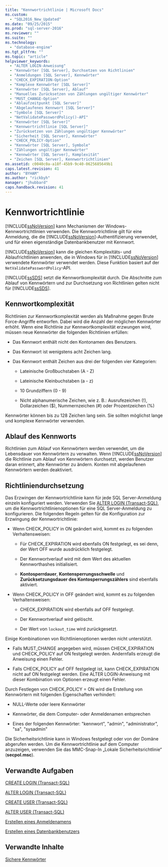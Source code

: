 ```yaml
---
title: "Kennwortrichtlinie | Microsoft Docs"
ms.custom: 
  - "SQL2016_New_Updated"
ms.date: "09/25/2015"
ms.prod: "sql-server-2016"
ms.reviewer: ""
ms.suite: ""
ms.technology: 
  - "database-engine"
ms.tgt_pltfrm: ""
ms.topic: "article"
helpviewer_keywords: 
  - "ALTER LOGIN-Anweisung"
  - "Kennwörter [SQL Server], Durchsetzen von Richtlinien"
  - "Anmeldungen [SQL Server], Kennwörter"
  - "CHECK_EXPIRATION-Option"
  - "Komplexe Kennwörter [SQL Server]"
  - "Kennwörter [SQL Server], Ablauf"
  - "Manuelles Zurücksetzen von Zählungen ungültiger Kennwörter"
  - "MUST_CHANGE-Option"
  - "Ablaufzeitpunkt [SQL Server]"
  - "Abgelaufenes Kennwort [SQL Server]"
  - "Symbole [SQL Server]"
  - "NetValidatePasswordPolicy()-API"
  - "Kennwörter [SQL Server]"
  - "Kennwortrichtlinie [SQL Server]"
  - "Zurücksetzen von Zählungen ungültiger Kennwörter"
  - "Sicherheit [SQL Server], Kennwörter"
  - "CHECK_POLICY-Option"
  - "Kennwörter [SQL Server], Symbole"
  - "Zählungen ungültiger Kennwörter"
  - "Kennwörter [SQL Server], Komplexität"
  - "Zeichen [SQL Server], Kennwortrichtlinien"
ms.assetid: c0040c0a-a18f-45b9-9c40-0625685649b1
caps.latest.revision: 41
author: "BYHAM"
ms.author: "rickbyh"
manager: "jhubbard"
caps.handback.revision: 41
---
```

# Kennwortrichtlinie
  [!INCLUDE[ssNoVersion](../../includes/ssnoversion-md.md)] kann Mechanismen der Windows-Kennwortrichtlinien verwenden. Die Kennwortrichtlinie gilt für eine Anmeldung, die die [!INCLUDE[ssNoVersion](../../includes/ssnoversion-md.md)]-Authentifizierung verwendet, und für einen eigenständige Datenbankbenutzer mit Kennwort.  
  
 [!INCLUDE[ssNoVersion](../../includes/ssnoversion-md.md)] kann die gleichen Komplexitäts- und Ablaufrichtlinien anwenden, die in Windows für in [!INCLUDE[ssNoVersion](../../includes/ssnoversion-md.md)] verwendete Kennwörter verwendet werden. Diese Funktion basiert auf der `NetValidatePasswordPolicy`-API.  
  
 [!INCLUDE[ssSDS](../../includes/sssds-md.md)] setzt die Kennwortkomplexität durch. Die Abschnitte zum Ablauf von Kennwörtern und zur Durchsetzung von Richtlinien gelten nicht für [!INCLUDE[ssSDS](../../includes/sssds-md.md)].  
  
## Kennwortkomplexität  
 Richtlinien zur Kennwortkomplexität werden als Maßnahme gegen Brute Force-Angriffe entworfen. Dabei wird die Anzahl der möglichen Kennwörter erhöht. Wenn eine Richtlinie zur Kennwortkomplexität erzwungen wird, müssen neue Kennwörter die folgenden Richtlinien erfüllen:  
  
-   Das Kennwort enthält nicht den Kontonamen des Benutzers.  
  
-   Das Kennwort ist wenigstens acht Zeichen lang.  
  
-   Das Kennwort enthält Zeichen aus drei der folgenden vier Kategorien:  
  
    -   Lateinische Großbuchstaben (A - Z)   
  
    -   Lateinische Kleinbuchstaben (a - z)   
  
    -   10 Grundziffern (0 - 9)   
  
    -   Nicht alphanumerische Zeichen, wie z. B.: Ausrufezeichen (!), Dollarzeichen ($), Nummernzeichen (#) oder Prozentzeichen (%)  
  
 Kennwörter können bis zu 128 Zeichen lang sein. Sie sollten möglichst lange und komplexe Kennwörter verwenden.  
  
## Ablauf des Kennworts  
 Richtlinien zum Ablauf von Kennwörtern werden verwendet, um die Lebensdauer von Kennwörtern zu verwalten. Wenn [!INCLUDE[ssNoVersion](../../includes/ssnoversion-md.md)] die Richtlinie zum Ablauf von Kennwörtern durchsetzt, werden Benutzer daran erinnert, alte Kennwörter zu ändern. Konten mit abgelaufenen Kennwörtern werden deaktiviert.  
  
## Richtliniendurchsetzung  
 Das Erzwingen der Kennwortrichtlinie kann für jede SQL Server-Anmeldung einzeln konfiguriert werden. Verwenden Sie [ALTER LOGIN &#40;Transact-SQL&#41;](../../t-sql/statements/alter-login-transact-sql.md), um die Kennwortrichtlinienoptionen für eine SQL Server-Anmeldung zu konfigurieren. Die folgenden Regeln gelten für die Konfiguration zur Erzwingung der Kennwortrichtlinie:  
  
-   Wenn CHECK_POLICY in ON geändert wird, kommt es zu folgenden Verhaltensweisen:  
  
    -   Für CHECK_EXPIRATION wird ebenfalls ON festgelegt, es sei denn, der Wert OFF wurde ausdrücklich festgelegt.  
  
    -   Der Kennwortverlauf wird mit dem Wert des aktuellen Kennworthashes initialisiert.  
  
    -   **Kontosperrdauer**, **Kontensperrungsschwelle** und **Zurücksetzungsdauer des Kontosperrungszählers** sind ebenfalls aktiviert.  
  
-   Wenn CHECK_POLICY in OFF geändert wird, kommt es zu folgenden Verhaltensweisen:  
  
    -   CHECK_EXPIRATION wird ebenfalls auf OFF festgelegt.  
  
    -   Der Kennwortverlauf wird gelöscht.  
  
    -   Der Wert von `lockout_time` wird zurückgesetzt.  
  
 Einige Kombinationen von Richtlinienoptionen werden nicht unterstützt.  
  
-   Falls MUST_CHANGE angegeben wird, müssen CHECK_EXPIRATION und CHECK_POLICY auf ON festgelegt werden. Andernfalls erzeugt die Anweisung einen Fehler.  
  
-   Falls CHECK_POLICY auf OFF festgelegt ist, kann CHECK_EXPIRATION nicht auf ON festgelegt werden. Eine ALTER LOGIN-Anweisung mit dieser Kombination von Optionen erzeugt einen Fehler.  
  
 Durch Festlegen von CHECK_POLICY = ON wird die Erstellung von Kennwörtern mit folgenden Eigenschaften verhindert:  
  
-   NULL-Werte oder leere Kennwörter  
  
-   Kennwörter, die dem Computer- oder Anmeldenamen entsprechen  
  
-   Eines der folgenden Kennwörter: "kennwort", "admin", "administrator", "sa", "sysadmin"  
  
 Die Sicherheitsrichtlinie kann in Windows festgelegt oder von der Domäne abgerufen werden. Um die Kennwortrichtlinie auf dem Computer anzuzeigen, verwenden Sie das MMC-Snap-In „Lokale Sicherheitsrichtlinie“ (**secpol.msc**).  
  
## Verwandte Aufgaben  
 [CREATE LOGIN &#40;Transact-SQL&#41;](../../t-sql/statements/create-login-transact-sql.md)  
  
 [ALTER LOGIN &#40;Transact-SQL&#41;](../../t-sql/statements/alter-login-transact-sql.md)  
  
 [CREATE USER &#40;Transact-SQL&#41;](../../t-sql/statements/create-user-transact-sql.md)  
  
 [ALTER USER &#40;Transact-SQL&#41;](../../t-sql/statements/alter-user-transact-sql.md)  
  
 [Erstellen eines Anmeldenamens](../../relational-databases/security/authentication-access/create-a-login.md)  
  
 [Erstellen eines Datenbankbenutzers](../../relational-databases/security/authentication-access/create-a-database-user.md)  
  
## Verwandte Inhalte  
 [Sichere Kennwörter](../../relational-databases/security/strong-passwords.md)  
  
  